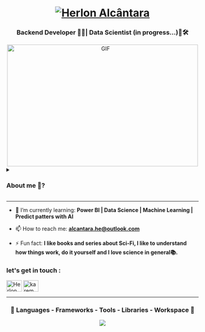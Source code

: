 </div>
<h1 align="center">
  <a href="https://git.io/typing-svg"><img src="https://readme-typing-svg.herokuapp.com?font=Righteous&pause=500&color=3d85c6size=45&center=true&vCenter=true&random=false&width=435&lines=Hi+everyone!+%F0%9F%91%8B+;+I'm+Herlon+Alcântara!" alt="Herlon Alcântara" /></a>
    </h1>
<h3 align="center"> Backend Developer 👨‍💻| Data Scientist (in progress...)💾🛠️ </h3>
<div align="center" style="display: block;">
    <img align="center" alt="GIF" src="programmer.gif" width="500" height="320" />
</div>

<details><summary> <h3> About me 🤖? </h3></summary>

  
**`I'm new here... I am Herlon Alcântara, I live in Bahia-Brazil and I have a Diploma in Systems Analysis and Development
and postgraduate degree in Architecture and IT Infrastructure Management and experience in project management.
I often use backend language to automate and improve processes. About 3 months ago I started my Master's degree in Computer Science
and I'm focusing my research on Data Science.
`**

</details>
<hr>

- 🌱 I’m currently learning: **Power BI | Data Science | Machine Learning | Predict patters with AI**

- 📫 How to reach me: **alcantara.he@outlook.com**

- ⚡ Fun fact: **I like books and series about Sci-Fi, I like to understand how things work, do it yourself and I love science in general📚.**

<h3 align="left">let's get in touch :</h3>
<p align="left">
<a href="https://br.linkedin.com/in/alcantara-he" target="blank"><img align="center" src="https://raw.githubusercontent.com/rahuldkjain/github-profile-readme-generator/master/src/images/icons/Social/linked-in-alt.svg" alt="Herlon Alcântara" height="30" width="40" /></a>
<a href="https://instagram.com/h.lctr" target="blank"><img align="center" src="https://raw.githubusercontent.com/rahuldkjain/github-profile-readme-generator/master/src/images/icons/Social/instagram.svg" alt="karem.sd" height="30" width="40" /></a>
</p>
<hr>
<h3 align="center" > 🚀 Languages - Frameworks - Tools - Libraries - Workspace 🚀</h3>
<p align="center">
    <img src="https://skillicons.dev/icons?i=markdown,html,css,bootstrap,js,git,github,gitlab,mysql,postgresql,mongodb,vscode,visualstudio,django,laravel,python,notion,windows,ubuntu" 
</div>
